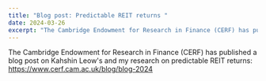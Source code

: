```yaml
---
title: "Blog post: Predictable REIT returns "
date: 2024-03-26
excerpt: "The Cambridge Endowment for Research in Finance (CERF) has published a blog post on Kahshin Leow's and my research on predictable REIT returns: https://www.cerf.cam.ac.uk/blog/blog-2024 "
---
```

The Cambridge Endowment for Research in Finance (CERF) has published a blog post on Kahshin Leow's and my research on predictable REIT returns: <a href="https://www.cerf.cam.ac.uk/blog/blog-2024">https://www.cerf.cam.ac.uk/blog/blog-2024</a>
